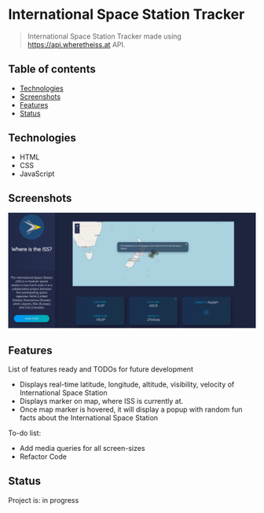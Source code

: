 # International Space Station Tracker
> International Space Station Tracker made using https://api.wheretheiss.at API.

## Table of contents
* [Technologies](#technologies)
* [Screenshots](#screenshots)
* [Features](#features)
* [Status](#status)

## Technologies
* HTML
* CSS
* JavaScript

## Screenshots
![Example screenshot](./Icons/iss-screenshot-for-readme.PNG)

## Features
List of features ready and TODOs for future development
* Displays real-time latitude, longitude, altitude, visibility, velocity of International Space Station
* Displays marker on map, where ISS is currently at.
* Once map marker is hovered, it will display a popup with random fun facts about the International Space Station

To-do list:
* Add media queries for all screen-sizes
* Refactor Code

## Status
Project is: in progress
